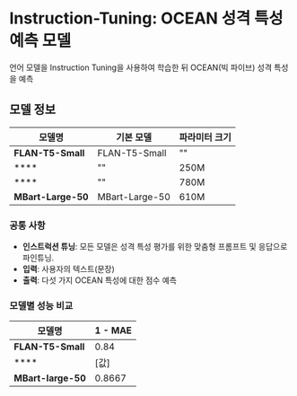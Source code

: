 # Instruction-Tuning: OCEAN 성격 특성 예측 모델

언어 모델을 Instruction Tuning을 사용하여 학습한 뒤 OCEAN(빅 파이브) 성격 특성을 예측

## 모델 정보

| 모델명 | 기본 모델 | 파라미터 크기 | 
|--------|-----------|--------------|
| **FLAN-T5-Small** | FLAN-T5-Small | "" | 
| **** | "" | 250M | 
| **** | "" | 780M | 
| **MBart-Large-50** | MBart-Large-50 | 610M | 

### 공통 사항
- **인스트럭션 튜닝**: 모든 모델은 성격 특성 평가를 위한 맞춤형 프롬프트 및 응답으로 파인튜닝.
- **입력**: 사용자의 텍스트(문장)
- **출력**: 다섯 가지 OCEAN 특성에 대한 점수 예측

### 모델별 성능 비교

| 모델명 | 1 - MAE |
|--------|------|
| **FLAN-T5-Small** | 0.84 | 
| **** | [값] | 
| **MBart-large-50** | 0.8667 | 
